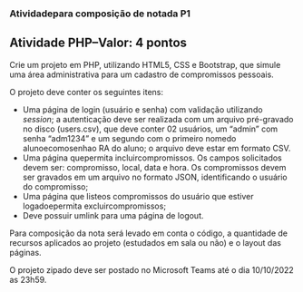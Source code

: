 ### Atividadepara composição de notada P1

## Atividade PHP–Valor: 4 pontos

Crie um projeto em PHP, utilizando HTML5, CSS e Bootstrap, que simule uma área administrativa para um cadastro de compromissos pessoais.

O projeto deve conter os seguintes itens:
 - Uma página de login (usuário e senha) com validação utilizando _session_; a autenticação deve ser realizada com um arquivo pré-gravado no disco (users.csv), que deve conter 02 usuários, um “admin” com senha “adm1234” e um segundo com o primeiro nomedo alunoecomosenhao RA do aluno; o arquivo deve estar em formato CSV.
 - Uma página quepermita incluircompromissos. Os campos solicitados devem ser: compromisso, local, data e hora. Os compromissos devem ser gravados em um arquivo no formato JSON, identificando o usuário do compromisso;
 - Uma página que listeos compromissos do usuário que estiver logadoepermita excluircompromissos;
 - Deve possuir umlink para uma página de logout.

Para composição da nota será levado em conta o código, a quantidade de recursos aplicados ao projeto (estudados em sala ou não) e o layout das páginas.

O projeto zipado deve ser postado no Microsoft Teams até o dia 10/10/2022 as 23h59.